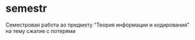 semestr
=======

Семестровая работа ао предмету "Теория информации и кодирования" на тему сжатие с потерями
